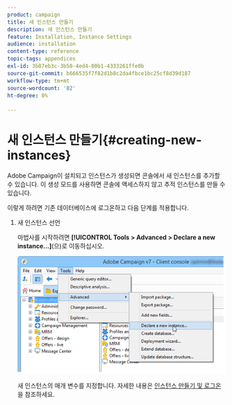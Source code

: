 ```yaml
---
product: campaign
title: 새 인스턴스 만들기
description: 새 인스턴스 만들기
feature: Installation, Instance Settings
audience: installation
content-type: reference
topic-tags: appendices
exl-id: 3b87eb3c-3b50-4ed4-80b1-4333261ffe0b
source-git-commit: b666535f7f82d1b8c2da4fbce1bc25cf8d39d187
workflow-type: tm+mt
source-wordcount: '82'
ht-degree: 0%

---
```


# 새 인스턴스 만들기{#creating-new-instances}



Adobe Campaign이 설치되고 인스턴스가 생성되면 콘솔에서 새 인스턴스를 추가할 수 있습니다. 이 생성 모드를 사용하면 콘솔에 액세스하지 않고 추적 인스턴스를 만들 수 있습니다.

이렇게 하려면 기존 데이터베이스에 로그온하고 다음 단계를 적용합니다.

1. 새 인스턴스 선언

   마법사를 시작하려면 **[!UICONTROL Tools > Advanced > Declare a new instance...]**(으)로 이동하십시오.

   ![](assets/s_ncs_install_declare_instance_menu.png)

   새 인스턴스의 매개 변수를 지정합니다. 자세한 내용은 [인스턴스 만들기 및 로그온](../../installation/using/creating-an-instance-and-logging-on.md)을 참조하세요.
